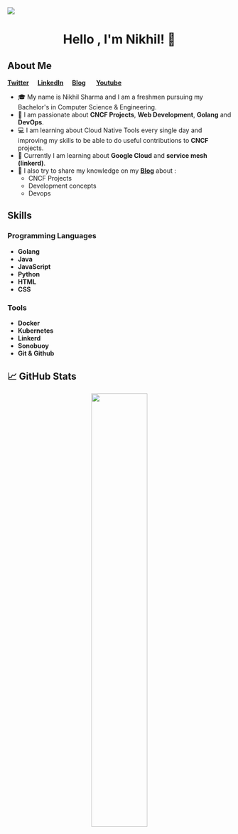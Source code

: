 
<img align="center" src="https://i.imgur.com/4ASafy0.png">

<h1 align="center">Hello , I'm Nikhil! <span class="wave">👋</span></h1>


## About Me

**[Twitter](https://twitter.com/nikhilstwt)**&nbsp;&nbsp;&nbsp;&nbsp;&nbsp;**[LinkedIn](https://www.linkedin.com/in/nikhil-sharma-3884261b2/)**&nbsp;&nbsp;&nbsp;&nbsp;&nbsp;**[Blog](https://nikhilsblog.hashnode.dev/)**
&nbsp;&nbsp;&nbsp;&nbsp;&nbsp;**[Youtube](https://www.youtube.com/channel/UC13FZ3U7cuLIGN9lOo_8cQQ)**


- :mortar_board: My name is Nikhil Sharma and I am a freshmen pursuing my Bachelor's in Computer Science & Engineering. 
- :raising_hand: I am passionate about **CNCF Projects**, **Web Development**, **Golang** and **DevOps**.
- :computer: I am learning about Cloud Native Tools every single day and improving my skills to be able to do useful contributions to **CNCF** projects.
-  🌱 Currently I am learning about **Google Cloud** and **service mesh (linkerd)**.
- :cowboy_hat_face: I also try to share my knowledge on my **[Blog](https://nikhilsblog.hashnode.dev/)** about :
	- CNCF Projects
	- Development concepts
	- Devops

## Skills 



### Programming Languages
- **Golang**
- **Java**
- **JavaScript**
- **Python**
- **HTML**
- **CSS**

### Tools
- **Docker** 
- **Kubernetes**
- **Linkerd**
- **Sonobuoy**
- **Git & Github**

<h2> 📈 GitHub Stats </h2>

<!-- ![](https://github-readme-stats.vercel.app/api?username=NikhilSharmaWe&show_icons=true&theme=tokyonight)  -->
<p align="center">
	
  <img width="50%" src="https://github-readme-stats.vercel.app/api?username=NikhilSharmaWe&show_icons=true&theme=algolia&hide_border=true" />
<!--   <img width="48%" src="https://github-readme-streak-stats.herokuapp.com/?user=NikhilSharmaWe&theme=algolia&hide_border=true" /> -->
</p>
